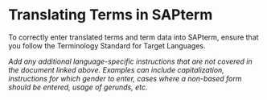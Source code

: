 # Translating Terms in SAPterm

To correctly enter translated terms and term data into SAPterm, ensure that you follow the Terminology Standard for Target Languages.

*Add any additional language-specific instructions that are not covered in the document linked above. Examples can include capitalization, instructions for which gender to enter, cases where a non-based form should be entered, usage of gerunds, etc.*
